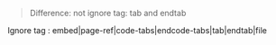 > Difference: not ignore tag: tab and endtab

Ignore tag : embed|page-ref|code-tabs|endcode-tabs|tab|endtab|file
